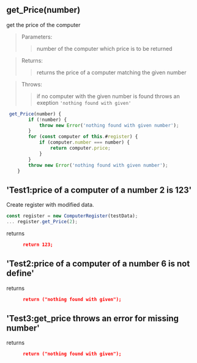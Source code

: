 ## **get_Price(number)**
get the price of the computer

>Parameters:
>>number of the computer which price is to be returned

>Returns:
>>returns the price of a computer matching the given number

>Throws:
>>if no computer with the given number is  found throws an exeption `'nothing found with given'`

```js
 get_Price(number) {
        if (!number) {
            throw new Error('nothing found with given number');
        }
        for (const computer of this.#register) {
            if (computer.number === number) {
                return computer.price;
            }
        }
        throw new Error('nothing found with given number');
    }

```

## 'Test1:price of a computer of a number 2 is 123'
Create register with modified data.
```js
const register = new ComputerRegister(testData);
... register.get_Price(2);
```

returns
```json
      return 123;
```

## 'Test2:price of a computer of a number 6 is not define'
returns
```json
      return ("nothing found with given");
```

## 'Test3:get_price throws an error for missing number'
returns
```json
      return ("nothing found with given");
```
